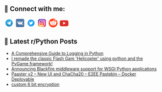 ## 🔎 Connect with me:
[<img src="https://github.com/bullbesh/bullbesh/blob/main/images/Telegram.png" width="32" height="32" />](https://t.me/bullbesh)
[<img src="https://github.com/bullbesh/bullbesh/blob/main/images/VK.png" width="32" height="32" />](https://vk.com/bullbesh)
[<img src="https://github.com/bullbesh/bullbesh/blob/main/images/Twitter.png" width="32" height="32" />](https://twitter.com/bullbesh1)
[<img src="https://github.com/bullbesh/bullbesh/blob/main/images/Instagram.png" width="32" height="32" />](https://www.instagram.com/bullbesh)
[<img src="https://github.com/bullbesh/bullbesh/blob/main/images/Reddit.png" width="32" height="32" />](https://www.reddit.com/user/bullbesh)
[<img src="https://github.com/bullbesh/bullbesh/blob/main/images/YouTube.png" width="32" height="32" />](https://www.youtube.com/channel/UCtfjRs6uzgq5mfm8S06WTcg)

## 📕 Latest r/Python Posts
<!-- BLOG-POST-LIST:START -->
- [A Comprehensive Guide to Logging in Python](https://www.reddit.com/r/Python/comments/10x421b/a_comprehensive_guide_to_logging_in_python/)
- [I remade the classic Flash Gam &#39;Helicopter&#39; using python and the PyGame framework!](https://www.reddit.com/r/Python/comments/10wxl3n/i_remade_the_classic_flash_gam_helicopter_using/)
- [Announcing Blackfire middleware support for WSGI Python applications](https://www.reddit.com/r/Python/comments/10wvgi7/announcing_blackfire_middleware_support_for_wsgi/)
- [Paaster v2 – New UI and ChaCha20 – E2EE Pastebin – Docker Deployable](https://www.reddit.com/r/Python/comments/10wtrr5/paaster_v2_new_ui_and_chacha20_e2ee_pastebin/)
- [custom 6 bit encryption](https://www.reddit.com/r/Python/comments/10ws5fo/custom_6_bit_encryption/)
<!-- BLOG-POST-LIST:END -->
